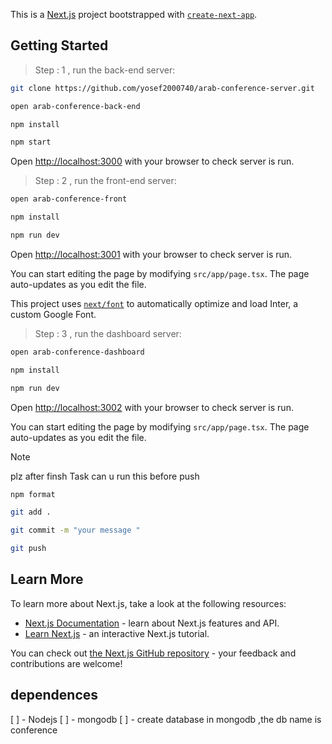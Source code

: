 This is a [Next.js](https://nextjs.org/) project bootstrapped with [`create-next-app`](https://github.com/vercel/next.js/tree/canary/packages/create-next-app).

## Getting Started

> Step : 1 , run the back-end server:

```bash
git clone https://github.com/yosef2000740/arab-conference-server.git

open arab-conference-back-end

npm install

npm start

```

Open [http://localhost:3000](http://localhost:3000) with your browser to check server is run.

> Step : 2 , run the front-end server:

```bash
open arab-conference-front

npm install

npm run dev

```
Open [http://localhost:3001](http://localhost:3001) with your browser to check server is run.

You can start editing the page by modifying `src/app/page.tsx`. The page auto-updates as you edit the file.

This project uses [`next/font`](https://nextjs.org/docs/basic-features/font-optimization) to automatically optimize and load Inter, a custom Google Font.


> Step : 3 , run the dashboard server:

```bash
open arab-conference-dashboard

npm install

npm run dev

```
Open [http://localhost:3002](http://localhost:3002) with your browser to check server is run.

You can start editing the page by modifying `src/app/page.tsx`. The page auto-updates as you edit the file.



> [!Note]
> plz after finsh Task can u run this before push

```bash
npm format

git add .

git commit -m "your message "

git push
```

## Learn More

To learn more about Next.js, take a look at the following resources:

- [Next.js Documentation](https://nextjs.org/docs) - learn about Next.js features and API.
- [Learn Next.js](https://nextjs.org/learn) - an interactive Next.js tutorial.

You can check out [the Next.js GitHub repository](https://github.com/vercel/next.js/) - your feedback and contributions are welcome!

## dependences

[ ] - Nodejs
[ ] - mongodb
[ ] - create database in mongodb ,the db name is conference

